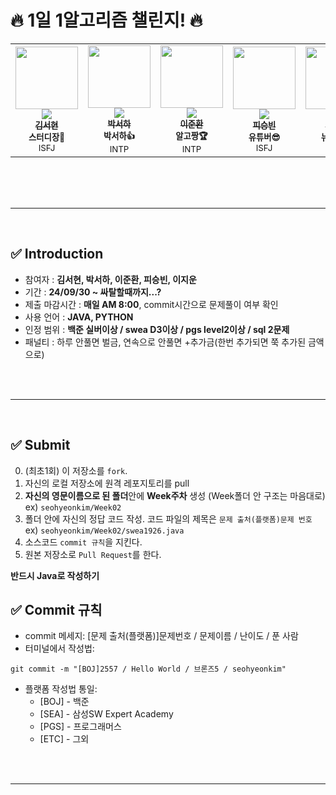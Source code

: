 # 🔥 1일 1알고리즘 챌린지! 🔥

<table>
  <tr>
    <td align="center"><a href="https://github.com/seohye-ki"><img src="https://avatars.githubusercontent.com/u/94886139?v=4" width="100px;" alt=""/><br /><img src="http://mazassumnida.wtf/api/mini/generate_badge?boj=seohyeki" widt="100px"><br /><sub><b>김서현</b></sub></a><br /><sub><b>스터디장🐰</b><br>ISFJ</br></sub></td>
    <td align="center"><a href="https://github.com/"><img src="https://avatars.githubusercontent.com/u/83609571?v=4" width="100px;" alt=""/><br /><img src="http://mazassumnida.wtf/api/mini/generate_badge?boj=seungui0325" widt="100px"><br /><sub><b>박서하</b></sub></a><br /><sub><b>박서하👍</b><br>INTP</br></sub></td>      
    <td align="center"><a href="https://github.com/ljh0401"><img src="https://avatars.githubusercontent.com/u/78478247?v=4" width="100px;" alt=""/><br /><img src="http://mazassumnida.wtf/api/mini/generate_badge?boj=ljh0401" widt="100px"><br /><sub><b>이준환</b></sub></a><br /><sub><b>알고짱🏆</b><br>INTP</br></sub></td>      
    <td align="center"><a href="https://github.com/pasongvan"><img src="https://avatars.githubusercontent.com/u/175183776?v=4" width="100px;" alt=""/><br /><img src="http://mazassumnida.wtf/api/mini/generate_badge?boj=piisbin" widt="100px"><br /><sub><b>피승빈</b></sub></a><br /><sub><b>유튜버😎</b><br>ISFJ</br></sub></td> 
    <td align="center"><a href="https://github.com/isemae"><img src="https://avatars.githubusercontent.com/u/55517023?v=4" width="100px;" alt=""/><br /><img src="http://mazassumnida.wtf/api/mini/generate_badge?boj=deleted_13" widt="100px"><br /><sub><b>이지운</b></sub></a><br /><sub><b>뉴멤버😜</b><br>????</br></sub></td>    
  </tr>
</table><br/>

<br/>
<br/>

---

<br/>

## ✅ Introduction

- 참여자 : **김서현, 박서하, 이준환, 피승빈, 이지운**
- 기간 : **24/09/30 ~ 싸탈할때까지...?**
- 제출 마감시간 : **매일 AM 8:00**, commit시간으로 문제풀이 여부 확인
- 사용 언어 : **JAVA, PYTHON**
- 인정 범위 : **백준 실버이상 / swea D3이상 / pgs level2이상 / sql 2문제**
- 패널티 : 하루 안풀면 벌금, 연속으로 안풀면 +추가금(한번 추가되면 쭉 추가된 금액으로)


<br/>
<br/>

---

<br/>

## ✅ Submit

0. (최초1회) 이 저장소를 `fork`.
1. 자신의 로컬 저장소에 원격 레포지토리를 pull
2. **자신의 영문이름으로 된 폴더**안에 **Week주차** 생성 (Week폴더 안 구조는 마음대로)</br>
    ex) `seohyeonkim/Week02`
3. 폴더 안에 자신의 정답 코드 작성.
   코드 파일의 제목은 `문제 출처(플랫폼)문제 번호`</br>
   ex) `seohyeonkim/Week02/swea1926.java`
4. 소스코드 `commit 규칙`을 지킨다.
5. 원본 저장소로 `Pull Request`를 한다.

**반드시 Java로 작성하기**

## ✅ Commit 규칙
- commit 메세지: [문제 출처(플랫폼)]문제번호 / 문제이름 / 난이도 / 푼 사람
- 터미널에서 작성법: 
```
git commit -m "[BOJ]2557 / Hello World / 브론즈5 / seohyeonkim"
```
- 플랫폼 작성법 통일: 
  * [BOJ] - 백준 
  * [SEA] - 삼성SW Expert Academy
  * [PGS] - 프로그래머스
  * [ETC] - 그외

<br/>
<br/>

---

<br/>
